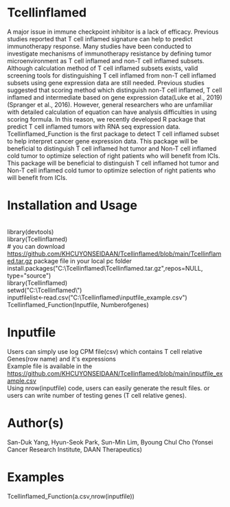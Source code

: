 # Tcellinflamed
A major issue in immune checkpoint inhibitor is a lack of efficacy. Previous studies reported that T cell inflamed signature can help to predict immunotherapy response. Many studies have been conducted to investigate mechanisms of immunotherapy resistance by defining tumor microenvironment as T cell inflamed and non-T cell inflamed subsets. Although calculation method of T cell inflamed subsets exists, valid screening tools for distinguishing T cell inflamed from non-T cell inflamed subsets using gene expression data are still needed. Previous studies suggested that scoring method which distinguish non-T cell inflamed, T cell inflamed and intermediate based on gene expression data(Luke et al., 2019)(Spranger et al., 2016). However, general researchers who are unfamiliar with detailed calculation of equation can have analysis difficulties in using scoring formula. In this reason, we recently developed R package that predict T cell inflamed tumors with RNA seq expression data. Tcellinflamed_Function is the first package to detect T cell inflamed subset to help interpret cancer gene expression data. This package will be beneficial to distinguish T cell inflamed hot tumor and Non-T cell inflamed cold tumor to optimize selection of right patients who will benefit from ICIs. This package will be beneficial to distinguish T cell inflamed hot tumor and Non-T cell inflamed cold tumor to optimize selection of right patients who will benefit from ICIs.  


# Installation and Usage
<br> library(devtools)
<br> library(Tcellinflamed)
<br> # you can download https://github.com/KHCUYONSEIDAAN/Tcellinflamed/blob/main/Tcellinflamed.tar.gz package file in your local pc folder
<br> install.packages("C:\\Tcellinflamed\\Tcellinflamed.tar.gz",repos=NULL, type="source") 
<br> library(Tcellinflamed)
<br> setwd("C:\\Tcellinflamed\\")
<br> inputfilelist<-read.csv("C:\\Tcellinflamed\\inputfile_example.csv")
<br> Tcellinflamed_Function(Inputfile, Numberofgenes)


# Inputfile	
Users can simply use log CPM file(csv) which contains T cell relative Genes(row name) and it's expressions
<br> Example file is available in the https://github.com/KHCUYONSEIDAAN/Tcellinflamed/blob/main/inputfile_example.csv
<br> Using nrow(inputfile) code, users can easily generate the result files. or users can write number of testing genes (T cell relative genes). 

# Author(s)
San-Duk Yang, Hyun-Seok Park, Sun-Min Lim, Byoung Chul Cho (Yonsei Cancer Research Institute, DAAN Therapeutics)

# Examples
Tcellinflamed_Function(a.csv,nrow(inputfile))
